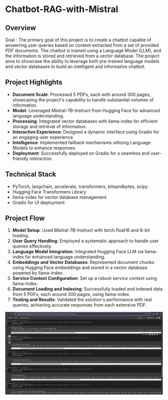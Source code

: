 # Chatbot-RAG-with-Mistral

## Overview
Goal :
The primary goal of this project is to create a chatbot capable of answering user queries based on content extracted from a set of provided PDF documents. The chatbot is trained using a Language Model (LLM), and the information is stored and retrieved from a vector database. The project aims to showcase the ability to leverage both pre-trained language models and vector databases to build an intelligent and informative chatbot.

## Project Highlights
- **Document Scale**: Processed 5 PDFs, each with around 300 pages, showcasing the project's capability to handle substantial volumes of information.
- **Model**: Leveraged Mistral-7B-Instruct from Hugging Face for advanced language understanding.
- **Processing**: Integrated vector databases with llama-index for efficient storage and retrieval of information.
- **Interactive Experience**: Designed a dynamic interface using Gradio for an engaging user experience.
- **Intelligence**: Implemented fallback mechanisms utilizing Language Models to enhance responses.
- **Deployment**: Successfully deployed on Gradio for a seamless and user-friendly interaction.

## Technical Stack
- PyTorch, langchain, accelerate, transformers, bitsandbytes, scipy
- Hugging Face Transformers Library
- llama-index for vector database management
- Gradio for UI deployment

## Project Flow
1. **Model Setup**: Used Mistral-7B-Instruct with torch.float16 and 8-bit loading.
2. **User Query Handling**: Employed a systematic approach to handle user queries effectively.
3. **Language Model Integration**: Integrated Hugging Face LLM via llama-index for enhanced language understanding.
4. **Embeddings and Vector Databases**: Represented document chunks using Hugging Face embeddings and stored in a vector database powered by llama-index.
5. **Service Context Configuration**: Set up a robust service context using llama-index.
6. **Document Loading and Indexing**: Successfully loaded and indexed data from 5 PDFs, each around 300 pages, using llama-index.
7. **Testing and Results**: Validated the solution's performance with real queries, achieving accurate responses from each extensive PDF.

![Output from all pdfs](Results_From_All_PDFS.png)

